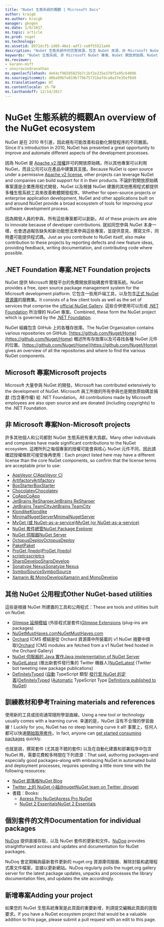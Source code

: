 ```yaml
---
title: "NuGet 生態系統的概觀 | Microsoft Docs"
author: kraigb
ms.author: kraigb
manager: ghogen
ms.date: 1/9/2017
ms.topic: article
ms.prod: nuget
ms.technology: 
ms.assetid: 8971dcf5-1d05-46e1-adf2-ce0f55521a49
description: "NuGet 生態系統中的完整資源，包含 NuGet 來源、非 Microsoft NuGet 專案、公用程式和訓練教材。"
keywords: "NuGet 生態系統、非 Microsoft NuGet 專案、NuGet 開放原始碼、NuGet 公用程式、NuGet 訓練教材"
ms.reviewer:
- karann-msft
- unniravindranathan
ms.openlocfilehash: de64cf96595825b7c1bf2e235e370f5a95c64096
ms.sourcegitcommit: d0ba99bfe019b779b75731bafdca8a37e35ef0d9
ms.translationtype: HT
ms.contentlocale: zh-TW
ms.lasthandoff: 12/14/2017
---
```

# <a name="an-overview-of-the-nuget-ecosystem"></a><span data-ttu-id="830e4-104">NuGet 生態系統的概觀</span><span class="sxs-lookup"><span data-stu-id="830e4-104">An overview of the NuGet ecosystem</span></span>

<span data-ttu-id="830e4-105">NuGet 是在 2010 年引進，因此極有可能改善和自動化開發程序的不同層面。</span><span class="sxs-lookup"><span data-stu-id="830e4-105">Since it's introduction in 2010, NuGet has presented a great opportunity to improve and automate different aspects of the development processes.</span></span>

<span data-ttu-id="830e4-106">因為 NuGet 是 [Apache v2 授權](http://choosealicense.com/licenses/apache/)許可的開放原始碼，所以其他專案可以利用 NuGet，而且公司可以在產品中建置其支援。</span><span class="sxs-lookup"><span data-stu-id="830e4-106">Because NuGet is open source under a permissive [Apache v2 license](http://choosealicense.com/licenses/apache/), other projects can leverage NuGet and companies can build support for it in their products.</span></span> <span data-ttu-id="830e4-107">不論針對開放原始碼專案還是企業應用程式開發，NuGet 以及根據 NuGet 建置的其他應用程式都提供多種生態系統工具來改善軟體開發程序。</span><span class="sxs-lookup"><span data-stu-id="830e4-107">Whether for open-source projects or enterprise application development, NuGet and other applications built on and around NuGet provide a broad ecosystem of tools for improving your software development process.</span></span>

<span data-ttu-id="830e4-108">因為開發人員的參與，所有這些專案都可以創新。</span><span class="sxs-lookup"><span data-stu-id="830e4-108">All of these projects are able to innovate because of developer contributions.</span></span> <span data-ttu-id="830e4-109">就如同您參與 NuGet 本身一樣，也會透過報告缺失和新功能想法來參與這些專案，並提供意見、撰寫文件，同時盡可能提供程式碼。</span><span class="sxs-lookup"><span data-stu-id="830e4-109">Just as you contribute to NuGet itself, also make contribution to these projects by reporting defects and new feature ideas, providing feedback, writing documentation, and contributing code where possible.</span></span>

## <a name="net-foundation-projects"></a><span data-ttu-id="830e4-110">.NET Foundation 專案</span><span class="sxs-lookup"><span data-stu-id="830e4-110">.NET Foundation projects</span></span>

<span data-ttu-id="830e4-111">NuGet 提供 Microsoft 開發平台的免費開放原始碼套件管理系統。</span><span class="sxs-lookup"><span data-stu-id="830e4-111">NuGet provides a free, open source package management system for the Microsoft development platform.</span></span> <span data-ttu-id="830e4-112">它包含一些用戶端工具，以及包含[正式 NuGet 資源庫](http://www.nuget.org)的服務集。</span><span class="sxs-lookup"><span data-stu-id="830e4-112">It consists of a few client tools as well as the set of services that comprise the [official NuGet Gallery](http://www.nuget.org).</span></span> <span data-ttu-id="830e4-113">這些合併使用可以形成 [.NET Foundation](http://www.dotnetfoundation.org/) 所治理的 NuGet 專案。</span><span class="sxs-lookup"><span data-stu-id="830e4-113">Combined, these form the NuGet project which is governed by the [.NET Foundation](http://www.dotnetfoundation.org/).</span></span>

<span data-ttu-id="830e4-114">NuGet 組織包含 GitHub 上的各種存放庫。</span><span class="sxs-lookup"><span data-stu-id="830e4-114">The NuGet Organization contains various repositories on GitHub.</span></span> <span data-ttu-id="830e4-115">[https://github.com/Nuget/Home](https://github.com/Nuget/Home) 概述所有存放庫以及可尋找各種 NuGet 元件的位置。</span><span class="sxs-lookup"><span data-stu-id="830e4-115">[https://github.com/Nuget/Home](https://github.com/Nuget/Home) gives an overview of all the repositories and where to find the various NuGet components.</span></span>

## <a name="microsoft-projects"></a><span data-ttu-id="830e4-116">Microsoft 專案</span><span class="sxs-lookup"><span data-stu-id="830e4-116">Microsoft projects</span></span>

<span data-ttu-id="830e4-117">Microsoft 大量參與 NuGet 的開發。</span><span class="sxs-lookup"><span data-stu-id="830e4-117">Microsoft has contributed extensively to the development of NuGet.</span></span> <span data-ttu-id="830e4-118">Microsoft 員工所做的所有參與也是開放原始碼並捐獻 (包含著作權) 給 .NET Foundation。</span><span class="sxs-lookup"><span data-stu-id="830e4-118">All contributions made by Microsoft employees are also open source and are donated (including copyrights) to the .NET Foundation.</span></span>

## <a name="non-microsoft-projects"></a><span data-ttu-id="830e4-119">非 Microsoft 專案</span><span class="sxs-lookup"><span data-stu-id="830e4-119">Non-Microsoft projects</span></span>

<span data-ttu-id="830e4-120">許多其他個人和公司都對 NuGet 生態系統有重大貢獻。</span><span class="sxs-lookup"><span data-stu-id="830e4-120">Many other individuals and companies have made significant contributions to the NuGet ecosystem.</span></span> <span data-ttu-id="830e4-121">這裡所列之每個專案的授權可能會與核心 NuGet 元件不同，因此請確認授權條款可接受後再使用：</span><span class="sxs-lookup"><span data-stu-id="830e4-121">Each project listed here may have a different license than the core NuGet components, so confirm that the license terms are acceptable prior to use:</span></span>

* [<span data-ttu-id="830e4-122">AppVeyor CI</span><span class="sxs-lookup"><span data-stu-id="830e4-122">AppVeyor CI</span></span>](https://www.appveyor.com/)
* [<span data-ttu-id="830e4-123">Artifactory</span><span class="sxs-lookup"><span data-stu-id="830e4-123">Artifactory</span></span>](https://www.jfrog.com/artifactory/)
* [<span data-ttu-id="830e4-124">BoxStarter</span><span class="sxs-lookup"><span data-stu-id="830e4-124">BoxStarter</span></span>](http://boxstarter.org/)
* [<span data-ttu-id="830e4-125">Chocolatey</span><span class="sxs-lookup"><span data-stu-id="830e4-125">Chocolatey</span></span>](https://chocolatey.org/)
* [<span data-ttu-id="830e4-126">CoApp</span><span class="sxs-lookup"><span data-stu-id="830e4-126">CoApp</span></span>](http://coapp.org/)
* [<span data-ttu-id="830e4-127">JetBrains ReSharper</span><span class="sxs-lookup"><span data-stu-id="830e4-127">JetBrains ReSharper</span></span>](https://resharper-plugins.jetbrains.com/)
* [<span data-ttu-id="830e4-128">JetBrains TeamCity</span><span class="sxs-lookup"><span data-stu-id="830e4-128">JetBrains TeamCity</span></span>](https://www.jetbrains.com/teamcity/)
* [<span data-ttu-id="830e4-129">Klondike</span><span class="sxs-lookup"><span data-stu-id="830e4-129">Klondike</span></span>](https://github.com/themotleyfool/Klondike)
* [<span data-ttu-id="830e4-130">MinimalNugetServer</span><span class="sxs-lookup"><span data-stu-id="830e4-130">MinimalNugetServer</span></span>](https://github.com/TanukiSharp/MinimalNugetServer)
* [<span data-ttu-id="830e4-131">MyGet (或 NuGet-as-a-service)</span><span class="sxs-lookup"><span data-stu-id="830e4-131">MyGet (or NuGet-as-a-service)</span></span>](http://www.myget.org/)
* [<span data-ttu-id="830e4-132">NuGet 套件總管</span><span class="sxs-lookup"><span data-stu-id="830e4-132">NuGet Package Explorer</span></span>](https://github.com/NuGetPackageExplorer/NuGetPackageExplorer)
* [<span data-ttu-id="830e4-133">NuGet 伺服器</span><span class="sxs-lookup"><span data-stu-id="830e4-133">NuGet Server</span></span>](http://nugetserver.net/)
* [<span data-ttu-id="830e4-134">OctopusDeploy</span><span class="sxs-lookup"><span data-stu-id="830e4-134">OctopusDeploy</span></span>](https://octopus.com/)
* [<span data-ttu-id="830e4-135">Paket</span><span class="sxs-lookup"><span data-stu-id="830e4-135">Paket</span></span>](https://fsprojects.github.io/Paket/)
* [<span data-ttu-id="830e4-136">ProGet (Inedo)</span><span class="sxs-lookup"><span data-stu-id="830e4-136">ProGet (Inedo)</span></span>](http://inedo.com/proget)
* [<span data-ttu-id="830e4-137">scriptcs</span><span class="sxs-lookup"><span data-stu-id="830e4-137">scriptcs</span></span>](http://scriptcs.net/)
* [<span data-ttu-id="830e4-138">SharpDevelop</span><span class="sxs-lookup"><span data-stu-id="830e4-138">SharpDevelop</span></span>](http://community.sharpdevelop.net/blogs/mattward/archive/2011/01/23/NuGetSupportInSharpDevelop.aspx)
* [<span data-ttu-id="830e4-139">Sonatype Nexus</span><span class="sxs-lookup"><span data-stu-id="830e4-139">Sonatype Nexus</span></span>](http://www.sonatype.com/nexus-repository-sonatype)
* [<span data-ttu-id="830e4-140">SymbolSource</span><span class="sxs-lookup"><span data-stu-id="830e4-140">SymbolSource</span></span>](http://www.symbolsource.org/Public)
* [<span data-ttu-id="830e4-141">Xamarin 和 MonoDevelop</span><span class="sxs-lookup"><span data-stu-id="830e4-141">Xamarin and MonoDevelop</span></span>](https://github.com/mrward/monodevelop-nuget-addin)


## <a name="other-nuget-based-utilities"></a><span data-ttu-id="830e4-142">其他 NuGet 公用程式</span><span class="sxs-lookup"><span data-stu-id="830e4-142">Other NuGet-based utilities</span></span>

<span data-ttu-id="830e4-143">這些是根據 NuGet 所建置的工具和公用程式：</span><span class="sxs-lookup"><span data-stu-id="830e4-143">These are tools and utilities built on NuGet:</span></span>

* <span data-ttu-id="830e4-144">[Glimpse 延伸模組](http://getglimpse.com/Packages) (外掛程式是套件)</span><span class="sxs-lookup"><span data-stu-id="830e4-144">[Glimpse Extensions](http://getglimpse.com/Packages) (plug-ins are packages)</span></span>
* [<span data-ttu-id="830e4-145">NuGetMustHaves.com</span><span class="sxs-lookup"><span data-stu-id="830e4-145">NuGetMustHaves.com</span></span>](http://nugetmusthaves.com/)
* <span data-ttu-id="830e4-146">[Orchard](http://www.orchardproject.net/) (CMS 模組是從 Orchard 資源庫中所裝載的 v1 NuGet 摘要中擷取)</span><span class="sxs-lookup"><span data-stu-id="830e4-146">[Orchard](http://www.orchardproject.net/) (CMS modules are fetched from a v1 NuGet feed hosted in the Orchard Gallery)</span></span>
* [<span data-ttu-id="830e4-147">NuGet 伺服器的 Java 實作</span><span class="sxs-lookup"><span data-stu-id="830e4-147">Java implementation of NuGet Server</span></span>](http://jonnyzzz.com/blog/2012/03/07/nuget-server-in-pure-java/)
* <span data-ttu-id="830e4-148">[NuGetLatest](https://twitter.com/NuGetLatest) (推出新套件發行集的 Twitter 機器人)</span><span class="sxs-lookup"><span data-stu-id="830e4-148">[NuGetLatest](https://twitter.com/NuGetLatest) (Twitter bot tweeting new package publications)</span></span>
* <span data-ttu-id="830e4-149">[DefinitelyTyped](http://definitelytyped.org/) ([自動](https://github.com/DefinitelyTyped/NugetAutomation/) TypeScript 類型 [發行至 NuGet 的定義](http://www.nuget.org/packages?q=DefinitelyTyped))</span><span class="sxs-lookup"><span data-stu-id="830e4-149">[DefinitelyTyped](http://definitelytyped.org/) ([Automatic](https://github.com/DefinitelyTyped/NugetAutomation/) TypeScript Type [Definitions published to NuGet](http://www.nuget.org/packages?q=DefinitelyTyped))</span></span>

## <a name="training-materials-and-references"></a><span data-ttu-id="830e4-150">訓練教材和參考</span><span class="sxs-lookup"><span data-stu-id="830e4-150">Training materials and references</span></span>

<span data-ttu-id="830e4-151">使用新的工具或技術通常隨附學習曲線。</span><span class="sxs-lookup"><span data-stu-id="830e4-151">Using a new tool or technology usually comes with a learning curve.</span></span> <span data-ttu-id="830e4-152">幸運的是，NuGet 沒有不合理的學習曲線！</span><span class="sxs-lookup"><span data-stu-id="830e4-152">Luckily for you, NuGet has no steep learning curve it all!</span></span> <span data-ttu-id="830e4-153">事實上，任何人都可以快速[開始取用套件](../quickstart/use-a-package.md)。</span><span class="sxs-lookup"><span data-stu-id="830e4-153">In fact, anyone can [get started consuming packages](../quickstart/use-a-package.md) quickly.</span></span>

<span data-ttu-id="830e4-154">也就是說，撰寫套件 (尤其是不錯的套件) 以及在自動化建置和部署程序中包含 NuGet 時，需要花費較多時間在下列資源：</span><span class="sxs-lookup"><span data-stu-id="830e4-154">That said, authoring packages–and especially good packages–along with  embracing NuGet in automated build and deployment processes, requires spending a little more time with the following resources:</span></span>

- [<span data-ttu-id="830e4-155">NuGet 部落格</span><span class="sxs-lookup"><span data-stu-id="830e4-155">NuGet Blog</span></span>](http://blog.nuget.org/)
- [<span data-ttu-id="830e4-156">Twitter 上的 NuGet 小組@nuget</span><span class="sxs-lookup"><span data-stu-id="830e4-156">NuGet team on Twitter, @nuget</span></span>](http://twitter.com/nuget)
- <span data-ttu-id="830e4-157">書籍：</span><span class="sxs-lookup"><span data-stu-id="830e4-157">Books:</span></span>
    * [<span data-ttu-id="830e4-158">Apress Pro NuGet</span><span class="sxs-lookup"><span data-stu-id="830e4-158">Apress Pro NuGet</span></span>](http://bit.ly/ProNuGet)
    * [<span data-ttu-id="830e4-159">NuGet 2 Essentials</span><span class="sxs-lookup"><span data-stu-id="830e4-159">NuGet 2 Essentials</span></span>](http://www.amazon.com/NuGet-2-Essentials-Damir-Arh-ebook/dp/B00GTQD5M4)

## <a name="documentation-for-individual-packages"></a><span data-ttu-id="830e4-160">個別套件的文件</span><span class="sxs-lookup"><span data-stu-id="830e4-160">Documentation for individual packages</span></span>

<span data-ttu-id="830e4-161">[NuDoq](http://nudoq.org) 提供直接存取，以及 NuGet 套件的更新和文件。</span><span class="sxs-lookup"><span data-stu-id="830e4-161">[NuDoq](http://nudoq.org) provides straightforward access and updates and documentation for NuGet packages.</span></span>

<span data-ttu-id="830e4-162">NuDoq 會定期輪詢最新套件更新的 nuget.org 資源庫伺服器、解除封裝和處理程式庫文件檔案，並據以更新網站。</span><span class="sxs-lookup"><span data-stu-id="830e4-162">NuDoq regularly polls the nuget.org gallery server for the latest package updates, unpacks and processes the library documentation files, and updates the site accordingly.</span></span>

## <a name="adding-your-project"></a><span data-ttu-id="830e4-163">新增專案</span><span class="sxs-lookup"><span data-stu-id="830e4-163">Adding your project</span></span>

<span data-ttu-id="830e4-164">如果您的 NuGet 生態系統專案是此頁面的重要新增，則請提交編輯此頁面的提取要求。</span><span class="sxs-lookup"><span data-stu-id="830e4-164">If you have a NuGet ecosystem project that would be a valuable addition to this page, please  submit a pull request with an edit to this page.</span></span>
